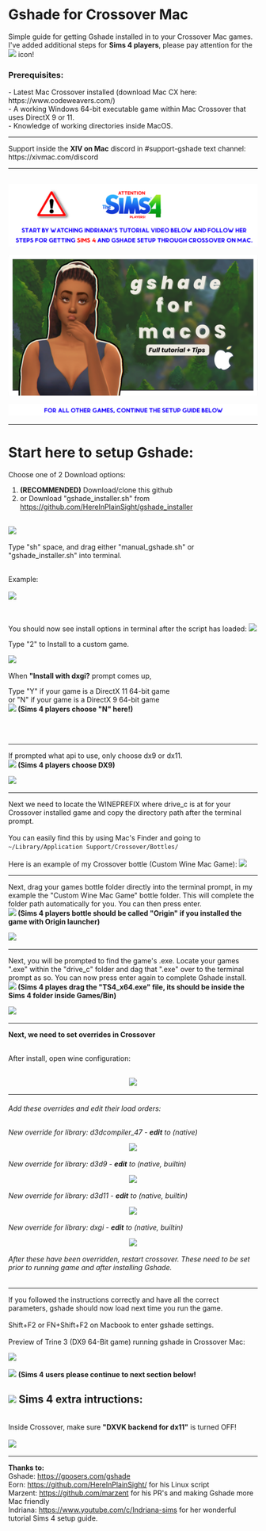 # Gshade for Crossover Mac
Simple guide for getting Gshade installed in to your Crossover Mac games.<br>
I've added additional steps for <b>Sims 4 players</b>, please pay attention for the <img src="/gh images/the_sims2.png"></a> icon!</p>

<h3>Prerequisites:</h3>
- Latest Mac Crossover installed (download Mac CX here: https://www.codeweavers.com/)<br>
- A working Windows 64-bit executable game within Mac Crossover that uses DirectX 9 or 11. <br>
- Knowledge of working directories inside MacOS.<br>

<hr>
Support inside the <b>XIV on Mac</B> discord in #support-gshade text channel: https://xivmac.com/discord
<hr>


<br>
<img src="/gh images/newsims.png"></a> </p>

<div align="center"> <a href="https://www.youtube.com/c/Indriana-sims" </a>


[![Sims4TutroialbyIndriana](https://raw.githubusercontent.com/seathasky/gshade_cx_mac/main/gh%20images/indrianatTN.png)](https://www.youtube.com/watch?v=58McMpgNNIM "Video showcasing mod support on Mac")</div>

<img src="/gh images/othergames.png"></a> </p>

<hr>

<h1>Start here to setup Gshade:</h1>

Choose one of 2 Download options:<br>
1)  <b>(RECOMMENDED)</b> Download/clone this github<br>
2)  or Download "gshade_installer.sh" from https://github.com/HereInPlainSight/gshade_installer<br><br>


<img src="/gh images/first.png"></a> </p>

Type "sh" space, and drag either "manual_gshade.sh" or "gshade_installer.sh" into terminal. <br><br>

Example:<br><br>
<img src="/gh images/kik.gif"></a> </p><br>


You should now see install options in terminal after the script has loaded:
<img src="/gh images/install1.png"></a> </p>


Type "2" to Install to a custom game.<br>

<img src="/gh images/customgame.png"></a> </p>

When <b>"Install with dxgi?</b> prompt comes up,<br>

Type "Y" if your game is a DirectX 11 64-bit game <br>
or "N" if your game is a DirectX 9 64-bit game <br><img src="/gh images/the_sims2.png"></a><b> (Sims 4 players choose "N" here!)</b></p><br><br>

<hr>

If prompted what api to use, only choose dx9 or dx11.<br> <img src="/gh images/the_sims2.png"></a><b> (Sims 4 players choose DX9)</b></p>
<img src="/gh images/dx.png"></a> </p>

<hr>

Next we need to locate the WINEPREFIX where drive_c is at for your Crossover installed game and copy the directory path after the terminal prompt.<br><br>
You can easily find this by using Mac's Finder and going to ```~/Library/Application Support/Crossover/Bottles/```<br><br>
Here is an example of my Crossover bottle (Custom Wine Mac Game):
<img src="/gh images/drivec.png"></a> </p>

<hr>

Next, drag your games bottle folder directly into the terminal prompt, in my example the "Custom Wine Mac Game" bottle folder. This will complete the folder path automatically for you. You can then press enter. <br><img src="/gh images/the_sims2.png"></a><b> (Sims 4 players bottle should be called "Origin" if you installed the game with Origin launcher)</b></p>
<img src="/gh images/drivecpath.png"></a> </p>

<hr>

Next, you will be prompted to find the game's .exe. Locate your games ".exe" within the "drive_c" folder and dag that ".exe" over to the terminal prompt as so. You can now press enter again to complete Gshade install.<br>
<img src="/gh images/the_sims2.png"></a><b> (Sims 4 playes drag the "TS4_x64.exe" file, its should be inside the Sims 4 folder inside Games/Bin)</b></p>

<img src="/gh images/exe.png"></a> </p>

<hr>

<b>Next, we need to set overrides in Crossover</b><br><br>

After install, open wine configuration:</h6>
<br><br>
<p align="center"> 
<img src="https://i.imgur.com/oBp3UPL.png">
</p>

------------------------------------------------------------------------------------------------------------
<h6>Add these overrides and edit their load orders:<b5>
<br><br>

New override for library: d3dcompiler_47 - <b>edit</b> to (native)
  <p align="center"> 
<img src="/gh images/over1.png"></a> 
</p>

New override for library: d3d9 - <b>edit</b> to (native, builtin)
  <p align="center"> 
<img src="/gh images/over2.png"></a> 
</p>

New override for library: d3d11 - <b>edit</b> to (native, builtin)
  <p align="center"> 
<img src="/gh images/over3.png"></a> 
</p>

New override for library: dxgi - <b>edit</b> to (native, builtin)
  <p align="center"> 
<img src="/gh images/over4.png"></a> 
</p>


After these have been overridden, restart crossover. These need to be set prior to running game and after installing Gshade.</h6></div>

<hr>

If you followed the instructions correctly and have all the correct parameters, gshade should now load next time you run the game.<br><br>
Shift+F2 or FN+Shift+F2 on Macbook to enter gshade settings.<br><br>
Preview of Trine 3 (DX9 64-Bit game) running gshade in Crossover Mac: 

<img src="/gh images/trine2.png"></a> </p>

<img src="/gh images/the_sims2.png"></a> <b> (Sims 4 users please continue to next section below!</b></p>

<h2><img src="/gh images/the_sims2.png"></a> Sims 4 extra intructions:</h2><br></p<

Inside Crossover, make sure <b>"DXVK backend for dx11"</b> is turned OFF!<br><br>
<img src="/gh images/sims4.png"></a> </p>

<hr>

<b>Thanks to:</b><br> 
Gshade: https://gposers.com/gshade <br>
Eorn: https://github.com/HereInPlainSight/ for his Linux script<br>
Marzent: https://github.com/marzent for his PR's and making Gshade more Mac friendly<br>
Indriana: https://www.youtube.com/c/Indriana-sims for her wonderful tutorial Sims 4 setup guide.
